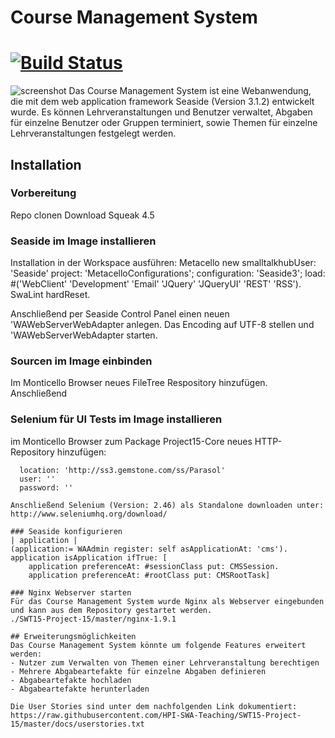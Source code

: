 # Course Management System
[![Build Status](https://travis-ci.org/HPI-SWA-Teaching/SWT15-Project-15.svg)](https://travis-ci.org/HPI-SWA-Teaching/SWT15-Project-15)
===================
![screenshot](https://raw.githubusercontent.com/HPI-SWA-Teaching/SWT15-Project-15/master/docs/cms_screenshot.png)
Das Course Management System ist eine Webanwendung, die mit dem web application framework Seaside (Version 3.1.2) entwickelt wurde. 
Es können Lehrveranstaltungen und Benutzer verwaltet, Abgaben für einzelne Benutzer oder Gruppen terminiert, sowie Themen für einzelne Lehrveranstaltungen festgelegt werden.

## Installation
### Vorbereitung
Repo clonen
Download Squeak 4.5

### Seaside im Image installieren
Installation in der Workspace ausführen:
Metacello new
	smalltalkhubUser: 'Seaside' project: 'MetacelloConfigurations';
	configuration: 'Seaside3';
	load: #('WebClient' 'Development' 'Email' 'JQuery' 'JQueryUI' 'REST' 'RSS').
SwaLint hardReset.

Anschließend per Seaside Control Panel einen neuen 'WAWebServerWebAdapter anlegen.
Das Encoding auf UTF-8 stellen und 'WAWebServerWebAdapter starten.

### Sourcen im Image einbinden
Im Monticello Browser neues FileTree Respository hinzufügen.
Anschließend 

### Selenium für UI Tests im Image installieren
im Monticello Browser zum Package Project15-Core neues HTTP-Repository hinzufügen:
```MCHttpRepository
  location: 'http://ss3.gemstone.com/ss/Parasol'
  user: ''
  password: ''

Anschließend Selenium (Version: 2.46) als Standalone downloaden unter: http://www.seleniumhq.org/download/

### Seaside konfigurieren
| application |
(application:= WAAdmin register: self asApplicationAt: 'cms').
application isApplication ifTrue: [
    application preferenceAt: #sessionClass put: CMSSession.
	application preferenceAt: #rootClass put: CMSRootTask]
		
### Nginx Webserver starten
Für das Course Management System wurde Nginx als Webserver eingebunden und kann aus dem Repository gestartet werden.
./SWT15-Project-15/master/nginx-1.9.1

## Erweiterungsmöglichkeiten
Das Course Management System könnte um folgende Features erweitert werden:
- Nutzer zum Verwalten von Themen einer Lehrveranstaltung berechtigen
- Mehrere Abgabeartefakte für einzelne Abgaben definieren
- Abgabeartefakte hochladen
- Abgabeartefakte herunterladen

Die User Stories sind unter dem nachfolgenden Link dokumentiert: https://raw.githubusercontent.com/HPI-SWA-Teaching/SWT15-Project-15/master/docs/userstories.txt
